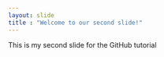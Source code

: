 ```yaml
---
layout: slide
title : "Welcome to our second slide!"
---
```

This is my second slide 
for the GitHub tutorial

